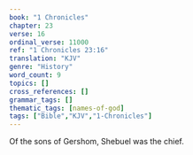 ```yaml
---
book: "1 Chronicles"
chapter: 23
verse: 16
ordinal_verse: 11000
ref: "1 Chronicles 23:16"
translation: "KJV"
genre: "History"
word_count: 9
topics: []
cross_references: []
grammar_tags: []
thematic_tags: [names-of-god]
tags: ["Bible","KJV","1-Chronicles"]
---
```

Of the sons of Gershom, Shebuel was the chief.
